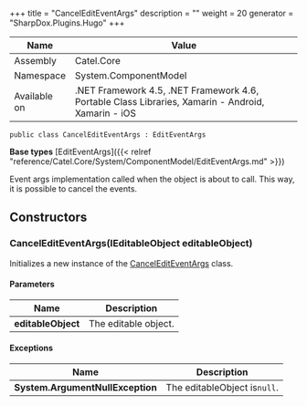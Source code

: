 

+++
title = "CancelEditEventArgs" 
description = ""
weight = 20
generator = "SharpDox.Plugins.Hugo"
+++

Name|Value
---|---
Assembly|Catel.Core
Namespace|System.ComponentModel
Available on|.NET Framework 4.5, .NET Framework 4.6, Portable Class Libraries, Xamarin - Android, Xamarin - iOS

```
public class CancelEditEventArgs : EditEventArgs
```

**Base types**
[EditEventArgs]({{&lt; relref "reference/Catel.Core/System/ComponentModel/EditEventArgs.md" &gt;}})

Event args implementation called when the object is about to call. This way, it is possible to cancel the events.

## Constructors

### CancelEditEventArgs(IEditableObject editableObject)

Initializes a new instance of the [CancelEditEventArgs](#) class.

#### Parameters

Name|Description
---|---
**editableObject**|The editable object.

#### Exceptions

Name|Description
---|---
**System.ArgumentNullException**|The editableObject is`null`.

